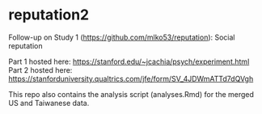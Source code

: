 # reputation2

Follow-up on Study 1 (https://github.com/mlko53/reputation): Social reputation

Part 1 hosted here: https://stanford.edu/~jcachia/psych/experiment.html
Part 2 hosted here: https://stanforduniversity.qualtrics.com/jfe/form/SV_4JDWmATTd7dQVgh

This repo also contains the analysis script (analyses.Rmd) for the merged US and Taiwanese data.
